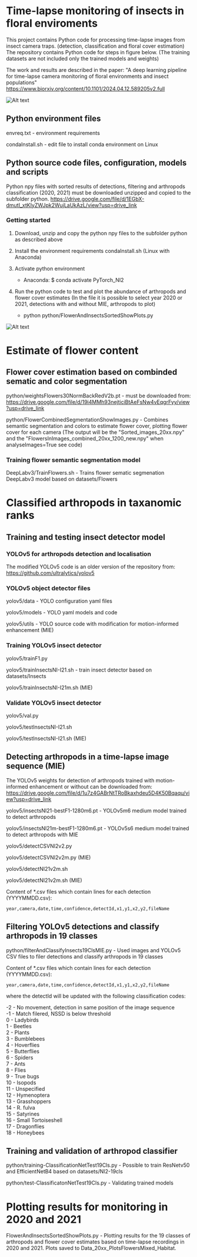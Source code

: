 # Time-lapse monitoring of insects in floral enviroments #
This project contains Python code for processing time-lapse images from insect camera traps. (detection, classification and floral cover estimation)
The repository contains Python code for steps in figure below. (The training datasets are not included only the trained models and weights)

The work and results are described in the paper: "A deep learning pipeline for time-lapse camera monitoring of floral environments and insect populations"
https://www.biorxiv.org/content/10.1101/2024.04.12.589205v2.full

![Alt text](ProcessPipeline.png)

## Python environment files ##
envreq.txt - environment requirements

condaInstall.sh - edit file to install conda environment on Linux

## Python source code files, configuration, models and scripts ##

Python npy files with sorted results of detections, filtering and arthropods classification (2020, 2021) must be downloaded unzipped and copied to the subfolder python.
https://drive.google.com/file/d/1EGbX-dmutI_xtKIyZWJpk2WujLaUkAzL/view?usp=drive_link
 
### Getting started ###

1. Download, unzip and copy the python npy files to the subfolder python as described above
  
2. Install the environment requirements condaInstall.sh (Linux with Anaconda)

3. Activate python environment

   - Anaconda: $ conda activate PyTorch_NI2
  
4. Run the python code to test and plot the abundance of arthropods and flower cover estimates
   (In the file it is possible to select year 2020 or 2021, detections with and without MIE, arthropods to plot)

   - python python/FlowerAndInsectsSortedShowPlots.py
 
![Alt text](NAIM34_Insects_Flowers.jpg)

# Estimate of flower content #

## Flower cover estimation based on combinded sematic and color segmentation ##

python/weightsFlowers30NormBackRedV2b.pt - must be downloaded from:
https://drive.google.com/file/d/19i4MMh93nejticiBtAeFsNw4vEqgrFyy/view?usp=drive_link

python/FlowerCombinedSegmentationShowImages.py - Combines semantic segmentation and colors to estimate flower cover, plotting flower cover for each camera
(The output will be the "Sorted_images_20xx.npy" and the "FlowersInImages_combined_20xx_1200_new.npy" when analyseImages=True see code)

### Training flower semantic segmentation model ###

DeepLabv3/TrainFlowers.sh - Trains flower sematic segmenation DeepLabv3 model based on datasets/Flowers


# Classified arthropods in taxanomic ranks #

## Training and testing insect detector model ##

### YOLOv5 for arthropods detection and localisation

The modified YOLOv5 code is an older version of the repository from: https://github.com/ultralytics/yolov5

### YOLOv5 object detector files ###
yolov5/data - YOLO configuration yaml files

yolov5/models - YOLO yaml models and code

yolov5/utils - YOLO source code with modification for motion-informed enhancement (MIE)

### Training YOLOv5 insect detector ###
yolov5/trainF1.py

yolov5/trainInsectsNI-I21.sh - train insect detector based on datasets/Insects

yolov5/trainInsectsNI-I21m.sh (MIE)

### Validate YOLOv5 insect detector ###
yolov5/val.py

yolov5/testInsectsNI-I21.sh

yolov5/testInsectsNI-I21.sh (MIE)

## Detecting arthropods in a time-lapse image sequence (MIE) ##

The YOLOv5 weights for detection of arthropods trained with motion-informed enhancement or without can be downloaded from:
https://drive.google.com/file/d/1u7z4GABrNtTRoBkaxhdeu5D4K50Bqaqu/view?usp=drive_link

yolov5/insectsNI21-bestF1-1280m6.pt - YOLOv5m6 medium model trained to detect arthropods

yolov5/insectsNI21m-bestF1-1280m6.pt - YOLOv5s6 medium model trained to detect arthropods with MIE

yolov5/detectCSVNI2v2.py

yolov5/detectCSVNI2v2m.py (MIE)

yolov5/detectNI21v2m.sh

yolov5/detectNI21v2m.sh (MIE) 

Content of *.csv files which contain lines for each detection (YYYYMMDD.csv):

	year,camera,date,time,confidence,detectId,x1,y1,x2,y2,fileName

## Filtering YOLOv5 detections and classify arthropods in 19 classes ##

python/filterAndClassifyInsects19ClsMIE.py - Used images and YOLOv5 CSV files to filer detections and classify arthropods in 19 classes

Content of *.csv files which contain lines for each detection (YYYYMMDD.csv):

	year,camera,date,time,confidence,detectId,x1,y1,x2,y2,fileName

where the detectId will be updated with the following classification codes:

-2 - No movement, detection in same position of the image sequence  <br />
-1 - Match filered, NSSD is below threshold  <br />
0 - Ladybirds  <br />
1 - Beetles  <br />
2 - Plants  <br />
3 - Bumblebees  <br />
4 - Hoverflies  <br />
5 - Butterflies  <br />
6 - Spiders  <br />
7 - Ants  <br />
8 - Flies  <br />
9 - True bugs  <br />
10 - Isopods  <br />
11 - Unspecified  <br />
12 - Hymenoptera  <br />
13 - Grasshoppers  <br />
14 - R. fulva  <br />
15 - Satyrines  <br />
16 - Small Tortoiseshell  <br />
17 - Dragonflies  <br />
18 - Honeybees

## Training and validation of arthropod classifier ##

python/training-ClassificationNetTest19Cls.py - Possible to train ResNetv50 and EfficientNetB4 based on datasets/NI2-19cls

python/test-ClassificatonNetTest19Cls.py - Validating trained models

# Plotting results for monitoring in 2020 and 2021 #

FlowerAndInsectsSortedShowPlots.py - Plotting results for the 19 classes of arthropods and flower cover estimates based on time-lapse recordings in 2020 and 2021.
Plots saved to Data_20xx_PlotsFlowersMixed_Habitat.
